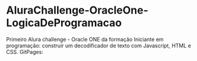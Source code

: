 # AluraChallenge-OracleOne-LogicaDeProgramacao
Primeiro Alura challenge - Oracle ONE da formação Iniciante em programação: construir um decodificador de texto com Javascript, HTML e CSS.
GitPages: 
